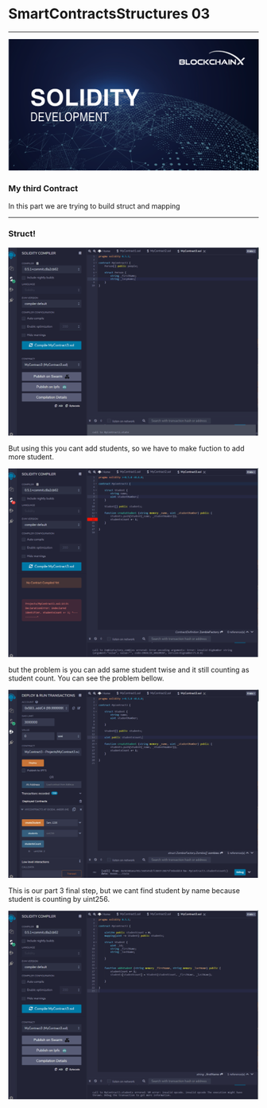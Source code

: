 # SmartContractsStructures 03
----
![Supply Image](Images/soliditydev.png)

### My third Contract
In this part we are trying to build struct and mapping

----
### Struct!

![Supply Image](Images/one.gif)

But using this you cant add students, so we have to make fuction to add more student. 

![Supply Image](Images/two.gif)

but the problem is you can add same student twise and it still counting as student count. You can see the problem bellow. 

![Supply Image](Images/three.gif)

This is our part 3 final step, but we cant find student by name because student is counting by uint256.

![Supply Image](Images/four.gif)
